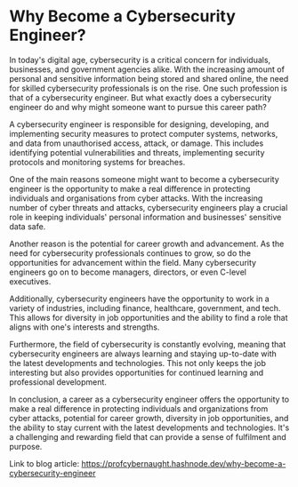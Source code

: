 # Why Become a Cybersecurity Engineer?

In today's digital age, cybersecurity is a critical concern for individuals, businesses, and government agencies alike. With the increasing amount of personal and sensitive information being stored and shared online, the need for skilled cybersecurity professionals is on the rise. One such profession is that of a cybersecurity engineer. But what exactly does a cybersecurity engineer do and why might someone want to pursue this career path?

A cybersecurity engineer is responsible for designing, developing, and implementing security measures to protect computer systems, networks, and data from unauthorised access, attack, or damage. This includes identifying potential vulnerabilities and threats, implementing security protocols and monitoring systems for breaches.

One of the main reasons someone might want to become a cybersecurity engineer is the opportunity to make a real difference in protecting individuals and organisations from cyber attacks. With the increasing number of cyber threats and attacks, cybersecurity engineers play a crucial role in keeping individuals' personal information and businesses' sensitive data safe.

Another reason is the potential for career growth and advancement. As the need for cybersecurity professionals continues to grow, so do the opportunities for advancement within the field. Many cybersecurity engineers go on to become managers, directors, or even C-level executives.

Additionally, cybersecurity engineers have the opportunity to work in a variety of industries, including finance, healthcare, government, and tech. This allows for diversity in job opportunities and the ability to find a role that aligns with one's interests and strengths.

Furthermore, the field of cybersecurity is constantly evolving, meaning that cybersecurity engineers are always learning and staying up-to-date with the latest developments and technologies. This not only keeps the job interesting but also provides opportunities for continued learning and professional development.

In conclusion, a career as a cybersecurity engineer offers the opportunity to make a real difference in protecting individuals and organizations from cyber attacks, potential for career growth, diversity in job opportunities, and the ability to stay current with the latest developments and technologies. It's a challenging and rewarding field that can provide a sense of fulfilment and purpose.

Link to blog article: https://profcybernaught.hashnode.dev/why-become-a-cybersecurity-engineer
